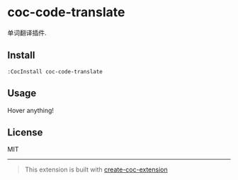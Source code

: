 # coc-code-translate

单词翻译插件.

## Install

`:CocInstall coc-code-translate`

## Usage

Hover anything!

## License

MIT

---

> This extension is built with [create-coc-extension](https://github.com/fannheyward/create-coc-extension)

